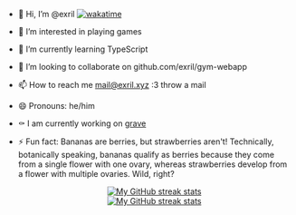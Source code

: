 - 👋 Hi, I’m @exril [![wakatime](https://wakatime.com/badge/user/ca8f42eb-e5be-4b0b-9e0a-fae728357c5d.svg)](https://wakatime.com/@ca8f42eb-e5be-4b0b-9e0a-fae728357c5d)
- 👀 I’m interested in playing games
- 🌱 I’m currently learning TypeScript
- 💞️ I’m looking to collaborate on github.com/exril/gym-webapp
- 📫 How to reach me mail@exril.xyz :3 throw a mail
- 😄 Pronouns: he/him
- ⚰️ I am currently working on [grave](https://gravebot.xyx)
- ⚡ Fun fact: Bananas are berries, but strawberries aren't! Technically, botanically speaking, bananas qualify as berries because they come from a single flower with one ovary, whereas strawberries develop from a flower with multiple ovaries. Wild, right?
  
  <!-- Streal stats (Light mode) -->
  <div align="center">
    <a href="https://github.com/exril#gh-light-mode-only">
      <img
         src="https://github-readme-streak-stats-phi-opal.vercel.app/?user=exril&locale=en&type=svg&hide_border=true&fire=2d77dc&ring=2d77dc&currStreakLabel=000000"
         alt="My GitHub streak stats"
       />
    </a>
  </div>
  
  
  <!-- Streal stats (Dark mode) -->
  <div align="center">
    <a href="https://github.com/exril#gh-dark-mode-only">
      <img
         src="https://github-readme-streak-stats-phi-opal.vercel.app/?user=exril&background=0d1117&currStreakNum=ffffff&sideNums=ffffff&currStreakLabel=ffffff&sideLabels=ffffff&dates=ffffff&fire=2d77dc&ring=2d77dc&locale=en&type=svg&hide_border=true"
         alt="My GitHub streak stats"
       />
    </a>
  </div>
  <br />
  <br />
